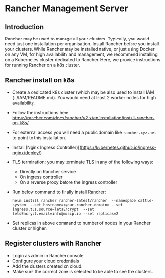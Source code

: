 # Rancher Management Server 

## Introduction
Rancher may be used to manage all your clusters.  Typically, you would need just one installation per organisation. 
Install Rancher before you install your clusters.  While Rancher may be installed native, or just using Docker on any VM, for high availability and management, we recommend installing on a Kubernetes cluster dedicated to Rancher.  Here, we provide instructions for running Rancher on a k8s cluster.

## Rancher install on k8s
* Create a dedicated k8s cluster (which may be also used to install IAM (../IAM/README.md).  You would need at least 2 worker nodes for high availability. 
* Follow the instructions here
https://rancher.com/docs/rancher/v2.x/en/installation/install-rancher-on-k8s/
* For external access you will need a public domain like `rancher.xyz.net` to point to this installation. 
* Install [Nginx Ingress Controller)[(https://kubernetes.github.io/ingress-nginx/deploy/)
* TLS termination: you may terminate TLS in any of the following ways:
  * Directly on Rancher service
  * On ingress controller
  * On a reverse proxy before the ingress controller

* Run below command to finally install Rancher:
    ```
    helm install rancher rancher-latest/rancher  --namespace cattle-system  --set hostname=<your-rancher-domain> --set ingress.tls.source=letsEncrypt  --set letsEncrypt.email=info@mosip.io --set replicas=2
    ```
* Set replicas in above command to number of nodes in your Rancher cluster or higher.

## Register clusters with Rancher
* Login as admin in Rancher console 
* Configure your cloud credentials
* Add the clusters created on cloud.  
* Make sure the correct zone is selected to be able to see the clusters.

  
